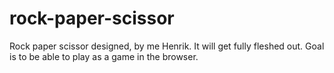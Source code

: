 # rock-paper-scissor
Rock paper scissor designed, by me Henrik. It will get fully fleshed out. Goal is to be able to play as a game in the browser.
